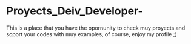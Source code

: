 # Proyects_Deiv_Developer-
This is a place that you have the opornunity to check muy proyects and soport your codes with muy examples, of course, enjoy my profile ;)
